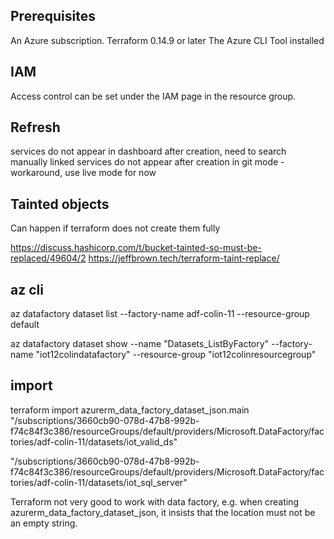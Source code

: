 
## Prerequisites
An Azure subscription. 
Terraform 0.14.9 or later
The Azure CLI Tool installed


## IAM
Access control can be set under the IAM page in the resource group.



## Refresh
services do not appear in dashboard after creation, need to search manually
linked services do not appear after creation in git mode - workaround, use live mode for now


## Tainted objects
Can happen if terraform does not create them fully

https://discuss.hashicorp.com/t/bucket-tainted-so-must-be-replaced/49604/2
https://jeffbrown.tech/terraform-taint-replace/

## az cli

az datafactory dataset list --factory-name adf-colin-11 --resource-group default

az datafactory dataset show --name "Datasets_ListByFactory" --factory-name "iot12colindatafactory" --resource-group "iot12colinresourcegroup"

## import 
terraform import azurerm_data_factory_dataset_json.main "/subscriptions/3660cb90-078d-47b8-992b-f74c84f3c386/resourceGroups/default/providers/Microsoft.DataFactory/factories/adf-colin-11/datasets/iot_valid_ds"

"/subscriptions/3660cb90-078d-47b8-992b-f74c84f3c386/resourceGroups/default/providers/Microsoft.DataFactory/factories/adf-colin-11/datasets/iot_sql_server"

Terraform not very good to work with data factory,
e.g. when creating azurerm_data_factory_dataset_json, it insists that the location must not be an empty string.
